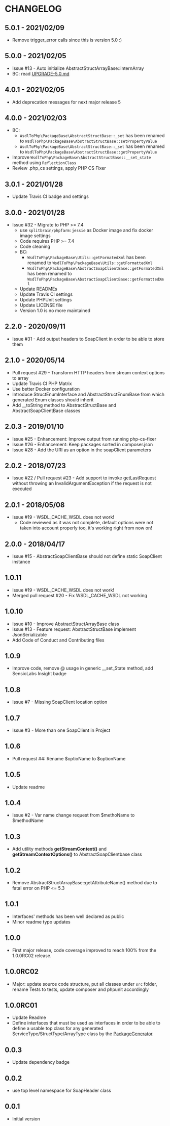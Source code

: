# CHANGELOG

## 5.0.1 - 2021/02/09
- Remove trigger_error calls since this is version 5.0 :)

## 5.0.0 - 2021/02/05
- Issue #13 - Auto initialize AbstractStructArrayBase::internArray
- BC: read [UPGRADE-5.0.md](/UPGRADE-5.0.md)

## 4.0.1 - 2021/02/05
- Add deprecation messages for next major release 5

## 4.0.0 - 2021/02/03
- BC:
  - `WsdlToPhp\PackageBase\AbstractStructBase::_set` has been renamed to `WsdlToPhp\PackageBase\AbstractStructBase::setPropertyValue`
  - `WsdlToPhp\PackageBase\AbstractStructBase::_set` has been renamed to `WsdlToPhp\PackageBase\AbstractStructBase::getPropertyValue`
- Improve `WsdlToPhp\PackageBase\AbstractStructBase::__set_state` method using `ReflectionClass`
- Review .php_cs settings, apply PHP CS Fixer

## 3.0.1 - 2021/01/28
- Update Travis CI badge and settings

## 3.0.0 - 2021/01/28
- Issue #32 - Migrate to PHP >= 7.4
  - use `splitbrain/phpfarm:jessie` as Docker image and fix docker image settings
  - Code requires PHP >= 7.4
  - Code cleaning
  - BC:
    - `WsdlToPhp\PackageBase\Utils::getFormatedXml` has been renamed to `WsdlToPhp\PackageBase\Utils::getFormattedXml`
    - `WsdlToPhp\PackageBase\AbstractSoapClientBase::getFormatedXml` has been renamed to `WsdlToPhp\PackageBase\AbstractSoapClientBase::getFormattedXml`
  - Update READMEs
  - Update Travis CI settings
  - Update PHPUnit settings
  - Update LICENSE file
  - Version 1.0 is no more maintained

## 2.2.0 - 2020/09/11
- Issue #31 - Add output headers to SoapClient in order to be able to store them

## 2.1.0 - 2020/05/14
- Pull request #29 - Transform HTTP headers from stream context options to array
- Update Travis CI PHP Matrix
- Use better Docker configuration
- Introduce StructEnumInterface and AbstractStructEnumBase from which generated Enum classes should inherit
- Add __toString method to AbstractStructBase and AbstractSoapClientBase classes

## 2.0.3 - 2019/01/10
- Issue #25 - Enhancement: Improve output from running php-cs-fixer
- Issue #26 - Enhancement: Keep packages sorted in composer.json
- Issue #28 - Add the URI as an option in the soapClient parameters


## 2.0.2 - 2018/07/23
- Issue #22 / Pull request #23 - Add support to invoke getLastRequest without throwing an InvalidArgumentException if the request is not executed

## 2.0.1 - 2018/05/08
- Issue #19 - WSDL_CACHE_WSDL does not work!
    - Code reviewed as it was not complete, default options were not taken into account properly too, it's working right from now on!

## 2.0.0 - 2018/04/17
- Issue #15 - AbstractSoapClientBase should not define static SoapClient instance

## 1.0.11
- Issue #19 - WSDL_CACHE_WSDL does not work!
- Merged pull request #20 - Fix WSDL_CACHE_WSDL not working

## 1.0.10
- Issue #10 - Improve AbstractStructArrayBase class
- Issue #13 - Feature request: AbstractStructBase implement JsonSerializable
- Add Code of Conduct and Contributing files

## 1.0.9
- Improve code, remove @ usage in generic __set_State method, add SensioLabs Insight badge

## 1.0.8
- Issue #7 - Missing SoapClient location option

## 1.0.7
- Issue #3 - More than one SoapClient in Project

## 1.0.6
- Pull request #4: Rename $optioName to $optionName

## 1.0.5
- Update readme

## 1.0.4
- Issue #2 - Var name change request from $methoName to $methodName

## 1.0.3
- Add utility methods **getStreamContext()** and **getStreamContextOptions()** to AbstractSoapClientbase class

## 1.0.2
- Remove AbstractStructArrayBase::getAttributeName() method due to fatal error on PHP <= 5.3

## 1.0.1
- Interfaces' methods has been well declared as public
- Minor readme typo updates

## 1.0.0
- First major release, code coverage improved to reach 100% from the 1.0.0RC02 release.

## 1.0.0RC02
- Major: update source code structure, put all classes under ```src``` folder, rename Tests to tests, update composer and phpunit accordingly

## 1.0.0RC01
- Update Readme
- Define interfaces that must be used as interfaces in order to be able to define a usable top class for any generated ServiceType/StructType/ArrayType class by the [PackageGenerator](https://github.com/WsdlToPhp/PackageGenerator)

## 0.0.3
- Update dependency badge

## 0.0.2
- use top level namespace for SoapHeader class

## 0.0.1
- Initial version
